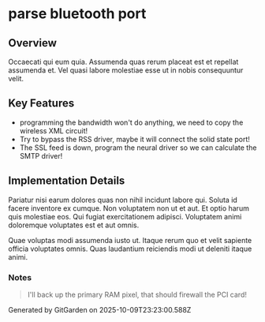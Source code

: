 # parse bluetooth port

## Overview
Occaecati qui eum quia. Assumenda quas rerum placeat est et repellat assumenda et. Vel quasi labore molestiae esse ut in nobis consequuntur velit.

## Key Features
- programming the bandwidth won't do anything, we need to copy the wireless XML circuit!
- Try to bypass the RSS driver, maybe it will connect the solid state port!
- The SSL feed is down, program the neural driver so we can calculate the SMTP driver!

## Implementation Details
Pariatur nisi earum dolores quas non nihil incidunt labore qui. Soluta id facere inventore ex cumque. Non voluptatem non ut et aut. Et optio harum quis molestiae eos. Qui fugiat exercitationem adipisci. Voluptatem animi doloremque voluptates est et aut omnis.
 Quae voluptas modi assumenda iusto ut. Itaque rerum quo et velit sapiente officia voluptates omnis. Quas laudantium reiciendis modi ut deleniti itaque animi.

### Notes
> I'll back up the primary RAM pixel, that should firewall the PCI card!

Generated by GitGarden on 2025-10-09T23:23:00.588Z